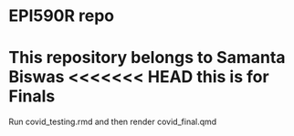 # EPI590R repo

This repository belongs to Samanta Biswas 
<<<<<<< HEAD
this is for Finals
=======
Run covid_testing.rmd and then render covid_final.qmd
